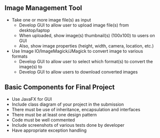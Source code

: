 ## Image Management Tool

- Take one or more image file(s) as input
    - Develop GUI to allow user to upload image file(s) from desktop/laptop
    - When uploaded, show image(s) thumbnail(s) (100x100) to users on GUI
    - Also, show image properties (height, width, camera, location, etc.)
- Use Image IO/ImageMagick/JMagick to convert image to various formats
    - Develop GUI to allow user to select which format(s) to convert the image(s) to
    - Develop GUI to allow users to download converted images

## Basic Components for Final Project

- Use JavaFX for GUI
- Include class diagram of your project in the submission
- There must be use of inheritance, encapsulation and interfaces
- There must be at least one design pattern
- Code must be well commented
- Include screenshots of various tests done by developer 
- Have appropriate exception handling